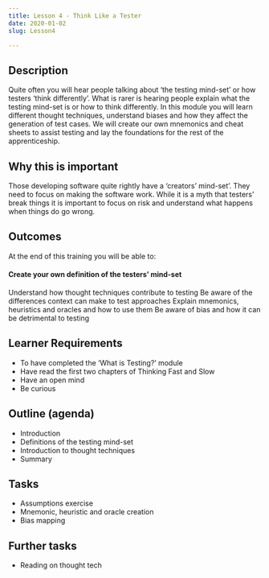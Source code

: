 ```yaml
---
title: Lesson 4 - Think Like a Tester
date: 2020-01-02
slug: Lesson4

---
```

## Description

 Quite often you will hear people talking about ‘the testing mind-set’ or how testers ‘think differently’. What is rarer is hearing people explain what the testing mind-set is or how to think differently. In this module you will learn different thought techniques, understand biases and how they affect the generation of test cases. We will create our own mnemonics and cheat sheets to assist testing and lay the foundations for the rest of the apprenticeship.

## Why this is important


Those developing software quite rightly have a ‘creators’ mind-set’. They need to focus on making the software work. While it is a myth that testers’ break things it is important to focus on risk and understand what happens when things do go wrong.

## Outcomes


At the end of this training you will be able to:

#### Create your own definition of the testers’ mind-set 


Understand how thought techniques contribute to testing
Be aware of the differences context can make to test approaches
Explain mnemonics, heuristics and oracles and how to use them
Be aware of bias and how it can be detrimental to testing

## Learner Requirements

* To have completed the ‘What is Testing?’ module
* Have read the first two chapters of Thinking Fast and Slow
* Have an open mind
* Be curious

## Outline (agenda)

* Introduction
* Definitions of the testing mind-set
* Introduction to thought techniques
* Summary

## Tasks 

* Assumptions exercise
* Mnemonic, heuristic and oracle creation
* Bias mapping

## Further tasks

* Reading on thought tech